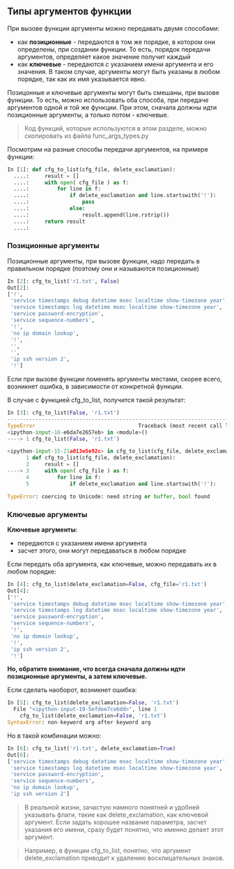## Типы аргументов функции

При вызове функции аргументы можно передавать двумя способами:
* как __позиционные__ - передаются в том же порядке, в котором они определены, при создании функции. То есть, порядок передачи аргументов, определяет какое значение получит каждый
* как __ключевые__ - передаются с указанием имени аргумента и его значения. В таком случае, аргументы могут быть указаны в любом порядке, так как их имя указывается явно.

Позицонные и ключевые аргументы могут быть смешаны, при вызове функции.
То есть, можно использовать оба способа, при передаче аргументов одной и той же функции.
При этом, сначала должны идти позиционные аргументы, а только потом - ключевые.

> Код функций, которые используются в этом разделе, можно скопировать из файла func_args_types.py

Посмотрим на разные способы передачи аргументов, на примере функции:
```python
In [1]: def cfg_to_list(cfg_file, delete_exclamation):
  ....:     result = []
  ....:     with open( cfg_file ) as f:
  ....:         for line in f:
  ....:             if delete_exclamation and line.startswith('!'):
  ....:                 pass
  ....:             else:
  ....:                 result.append(line.rstrip())
  ....:     return result
  ....:
```

### Позиционные аргументы

Позиционные аргументы, при вызове функции, надо передать в правильном порядке (поэтому они и называются позиционные)

```python
In [2]: cfg_to_list('r1.txt', False)
Out[2]:
['!',
 'service timestamps debug datetime msec localtime show-timezone year',
 'service timestamps log datetime msec localtime show-timezone year',
 'service password-encryption',
 'service sequence-numbers',
 '!',
 'no ip domain lookup',
 '!',
 '',
 '',
 'ip ssh version 2',
 '!']
```

Если при вызове функции поменять аргументы местами, скорее всего, возникнет ошибка, в зависимости от конкретной функции.

В случае с функцией cfg_to_list, получится такой результат:
```python
In [3]: cfg_to_list(False, 'r1.txt')
---------------------------------------------------------------------------
TypeError                                 Traceback (most recent call last)
<ipython-input-18-e6da7e2657eb> in <module>()
----> 1 cfg_to_list(False, 'r1.txt')

<ipython-input-15-21a013e5e92c> in cfg_to_list(cfg_file, delete_exclamation)
      1 def cfg_to_list(cfg_file, delete_exclamation):
      2     result = []
----> 3     with open( cfg_file ) as f:
      4         for line in f:
      5             if delete_exclamation and line.startswith('!'):

TypeError: coercing to Unicode: need string or buffer, bool found
```


### Ключевые аргументы
__Ключевые аргументы__:
* передаются с указанием имени аргумента
* засчет этого, они могут передаваться в любом порядке

Если передать оба аргумента, как ключевые, можно передавать их в любом порядке:
```python
In [4]: cfg_to_list(delete_exclamation=False, cfg_file='r1.txt')
Out[4]:
['!',
 'service timestamps debug datetime msec localtime show-timezone year',
 'service timestamps log datetime msec localtime show-timezone year',
 'service password-encryption',
 'service sequence-numbers',
 '!',
 'no ip domain lookup',
 '!',
 'ip ssh version 2',
 '!']
```

__Но, обратите внимание, что всегда сначала должны идти позиционные аргументы, а затем ключевые.__

Если сделать наоборот, возникнет ошибка:
```python
In [5]: cfg_to_list(delete_exclamation=False, 'r1.txt')
  File "<ipython-input-19-5efdee7ce6dd>", line 1
    cfg_to_list(delete_exclamation=False, 'r1.txt')
SyntaxError: non-keyword arg after keyword arg

```

Но в такой комбинации можно:
```python
In [6]: cfg_to_list('r1.txt', delete_exclamation=True)
Out[6]:
['service timestamps debug datetime msec localtime show-timezone year',
 'service timestamps log datetime msec localtime show-timezone year',
 'service password-encryption',
 'service sequence-numbers',
 'no ip domain lookup',
 'ip ssh version 2']

```

> В реальной жизни, зачастую намного понятней и удобней указывать флаги, такие как delete_exclamation, как ключевой аргумент. Если задать хорошее название параметра, засчет указания его имени, сразу будет понятно, что именно делает этот аргумент.

> Например, в функции cfg_to_list, понятно, что аргумент delete_exclamation приводит к удалению восклицательных знаков.

